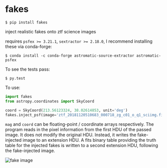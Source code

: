 # fakes

`$ pip install fakes`

inject realistic fakes onto ztf science images

requires `psfex >= 3.21.1`, `sextractor >= 2.18.0`, I recommend installing these via conda-forge:

`$ conda install -c conda-forge astromatic-source-extractor astromatic-psfex`

To see the tests pass:

`$ py.test`

To use:

```python
import fakes
from astropy.coordinates import SkyCoord

coord = SkyCoord(213.56123324, 38.02614853, unit='deg')
fakes.inject_psf(image='ztf_20181120510683_000718_zg_c01_o_q1_sciimg.fits', mag=15, coord=coord)
```

`mag` and `coord` can be floating-point / coordinate arrays respectively. The program  reads in the pixel information from the first HDU of the passed image. It does not modify the original HDU. Instead, it writes the fake-injected image to an extension HDU. A fits binary table providing the truth table for the injected fakes is written to a second extension HDU, following the fake-injected image.

![fake image](https://user-images.githubusercontent.com/2769632/81816987-0e3f8480-94fa-11ea-81a5-ccd81cee8bf0.png)

 
